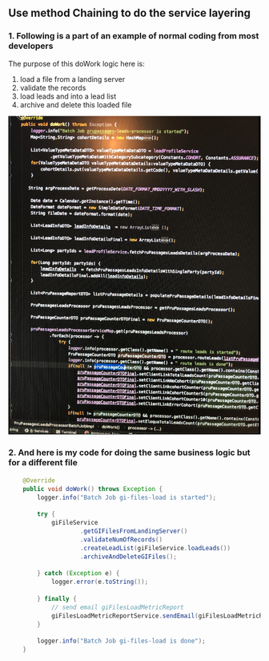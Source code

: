 ## Use method Chaining to do the service layering

### 1. Following is a part of an example of normal coding from most developers
The purpose of this doWork logic here is:
1. load a file from a landing server
2. validate the records
3. load leads and into a lead list
4. archive and delete this loaded file

![](../resources/images/NormalCoding.png)

### 2. And here is my code for doing the same business logic but for a different file

```Java
    @Override
    public void doWork() throws Exception {
        logger.info("Batch Job gi-files-load is started");

        try {
            giFileService
                    .getGIFilesFromLandingServer()
                    .validateNumOfRecords()
                    .createLeadList(giFileService.loadLeads())
                    .archiveAndDeleteGIFiles();

        } catch (Exception e) {
            logger.error(e.toString());

        } finally {
            // send email giFilesLoadMetricReport
            giFilesLoadMetricReportService.sendEmail(giFilesLoadMetricReport);
        }

        logger.info("Batch Job gi-files-load is done");
    }
```